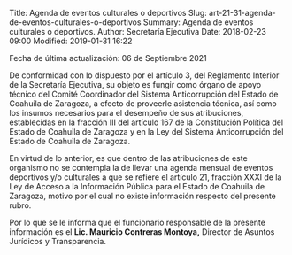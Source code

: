 Title: Agenda de eventos culturales o deportivos
Slug: art-21-31-agenda-de-eventos-culturales-o-deportivos
Summary: Agenda de eventos culturales o deportivos.
Author: Secretaría Ejecutiva
Date: 2018-02-23 09:00
Modified: 2019-01-31 16:22


Fecha de última actualización: 06 de Septiembre 2021


De conformidad con lo dispuesto por el artículo 3, del Reglamento Interior de la Secretaría Ejecutiva, su objeto es fungir como órgano de apoyo técnico del Comité Coordinador del Sistema Anticorrupción del Estado de Coahuila de Zaragoza, a efecto de proveerle asistencia técnica, así como los insumos necesarios para el desempeño de sus atribuciones, establecidas en la fracción III del artículo 167 de la Constitución Política del Estado de Coahuila de Zaragoza y en la Ley del Sistema Anticorrupción del Estado de Coahuila de Zaragoza.

En virtud de lo anterior, es que dentro de las atribuciones de este organismo no se contempla la de llevar una agenda mensual de eventos deportivos y/o culturales a que se refiere el artículo 21, fracción XXXI de la Ley de Acceso a la Información Pública para el Estado de Coahuila de Zaragoza, motivo por el cual no existe información respecto del presente rubro.

Por lo que se le informa que el funcionario responsable de la presente información es el **Lic. Mauricio Contreras Montoya,** Director de Asuntos Jurídicos y Transparencia.
